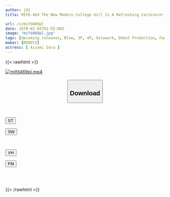 ```yaml
---
author: j91
title: MIFD-469 The New Modern College Girl Is A Refreshing Carnivore! A Goddess Of Cum-swallowing Blowjobs Who Gets Excited And Cums When She Licks The Penis, Makes Her AV Debut Tenku Aisaki

url: /v/mifd469pl
date: 1970-02-02T01:55:00Z
image: "mifd469pl.jpg"
tags: [Upcoming releases, Blow, 3P, 4P, Solowork, Debut Production, Facials, Cum	]
maker: [MOODYZ]
actress: [ Aisaki Sora ]
---
```



{{< rawhtml >}}

<div class="video" data-videoid="pending_link.html">
    <a href="javascript:;">
        <img src="/v/mifd469pl/mifd469pl.jpg" width="WIDTH" height="HEIGHT" alt="mifd469pl.mp4" loading="lazy">
    </a>
</div>

<script type="text/javascript" src="https://j91.asia/asset/on-demand-pend.js"></script>

<br>
  <link rel="stylesheet" href="https://j91.asia/asset/bs5.css">
  
  <center>
  <button class="btn btn-primary" type="button" data-bs-toggle="collapse" data-bs-target=".multi-collapse" aria-expanded="false" aria-controls="multiCollapseExample1 multiCollapseExample2"><h2>Download</h2></button></center>
</p>
<div class="row">
  <div class="col">
    <div class="collapse multi-collapse" id="multiCollapseExample1">
      <div class="card card-body">
	      	      <br>
<div class="buttons">  
<p><a href="https://j91.asia/pending_link.html" target="_blank"><button class="btn-hover color-3"><i class="fa fa-download"></i> ST</button></a></p>
<p><a href="https://j91.asia/pending_link.html" target="_blank"><button class="btn-hover color-2"><i class="fa fa-download"></i> SW</button></a></p></div>
    </div>
  </div>
</div>
  <div class="col">
    <div class="collapse multi-collapse" id="multiCollapseExample2">
      <div class="card card-body">
	      <br>
<div class="buttons">
<p><a href="https://j91.asia/pending_link.html" target="_blank"><button class="btn-hover color-9"><i class="fa fa-download"></i> VH</button></a></p>
<p><a href="https://j91.asia/pending_link.html" target="_blank"><button class="btn-hover color-8"><i class="fa fa-download"></i> FM</button></a></p></div>
<br><br>
      </div>
    </div>
  </div>
</div>

{{< /rawhtml >}}